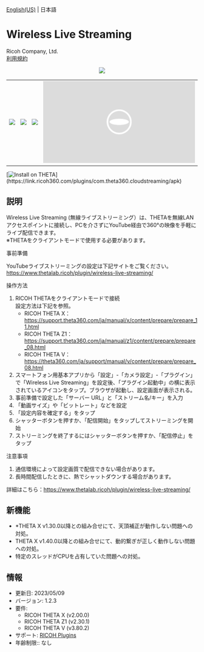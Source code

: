 [English(US)](README.md) | 日本語

# Wireless Live Streaming

Ricoh Company, Ltd.  
[利用規約](https://www.ricoh360.com/ja/terms/plugins/)

<div align="center"><img src="./1.png"><table><tr><td><img src="./2.png"></td><td><img src="./3.png"></td><td><img src="./4.png"></td><td><img src="./5.png"></td></tr></table></div>

[![Install on THETA](https://assets.ricoh360.com/image/upload/v1/front/theta/install-button.svg?)](https://link.ricoh360.com/plugins/com.theta360.cloudstreaming/apk)

## 説明

<div id="plugin-description">

Wireless Live Streaming (無線ライブストリーミング）は、THETAを無線LANアクセスポイントに接続し、PCを介さずにYouTube経由で360°の映像を手軽にライブ配信できます。  
※THETAをクライアントモードで使用する必要があります。  

事前準備  
  
YouTubeライブストリーミングの設定は下記サイトをご覧ください。  
https://www.thetalab.ricoh/plugin/wireless-live-streaming/  
  
操作方法  
  
1. RICOH THETAをクライアントモードで接続  
設定方法は下記を参照。  
   * RICOH THETA X：https://support.theta360.com/ja/manual/x/content/prepare/prepare_11.html
   * RICOH THETA Z1：https://support.theta360.com/ja/manual/z1/content/prepare/prepare_08.html
   * RICOH THETA V：https://theta360.com/ja/support/manual/v/content/prepare/prepare_08.html
2. スマートフォン用基本アプリから「設定」-「カメラ設定」-「プラグイン」で「Wireless Live Streaming」を設定後、「プラグイン起動中」の横に表示されているアイコンをタップ。ブラウザが起動し、設定画面が表示される。
3. 事前準備で設定した「サーバー URL」と「ストリーム名/キー」を入力
4. 「動画サイズ」や「ビットレート」などを設定
5. 「設定内容を確定する」をタップ
6. シャッターボタンを押すか、「配信開始」をタップしてストリーミングを開始
7. ストリーミングを終了するにはシャッターボタンを押すか、「配信停止」をタップ


注意事項  
1. 通信環境によって設定画質で配信できない場合があります。
2. 長時間配信したときに、熱でシャットダウンする場合があります。

詳細はこちら：https://www.thetalab.ricoh/plugin/wireless-live-streaming/

</div>

## 新機能

<div id="plugin-whats-new">

* *THETA X v1.30.0以降との組み合せにて、天頂補正が動作しない問題への対処。
* THETA X v1.40.0以降との組み合せにて、動的繋ぎが正しく動作しない問題への対処。
* 特定のスレッドがCPUを占有していた問題への対処。

</div>

## 情報

- 更新日: 2023/05/09
- バージョン: 1.2.3
- 要件:
  - RICOH THETA X (v2.00.0)
  - RICOH THETA Z1 (v2.30.1)
  - RICOH THETA V (v3.80.2)
- サポート: [RICOH Plugins](https://support.ricoh360.com/ja/)
- 年齢制限:: なし
